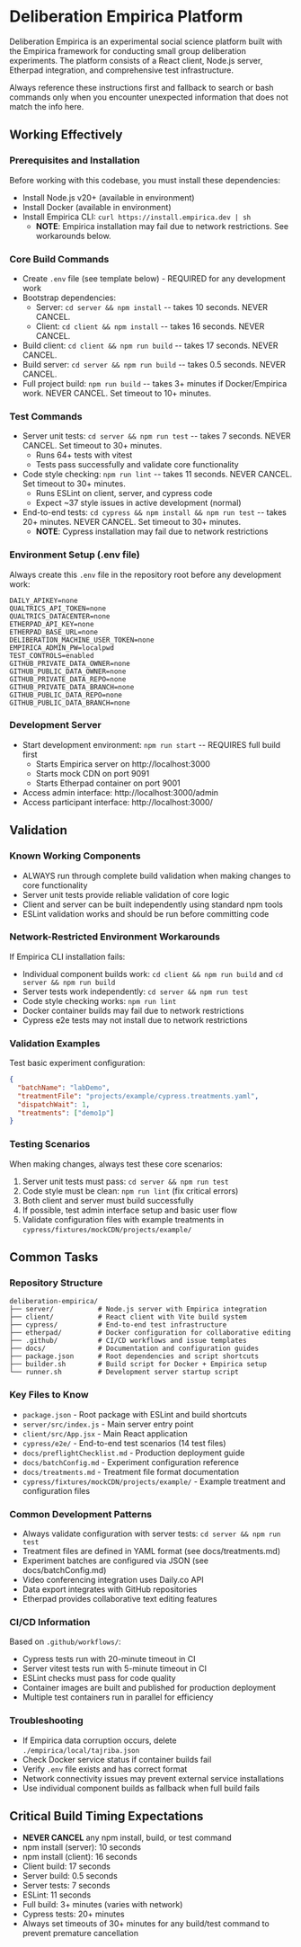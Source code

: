 # Deliberation Empirica Platform

Deliberation Empirica is an experimental social science platform built with the Empirica framework for conducting small group deliberation experiments. The platform consists of a React client, Node.js server, Etherpad integration, and comprehensive test infrastructure.

Always reference these instructions first and fallback to search or bash commands only when you encounter unexpected information that does not match the info here.

## Working Effectively

### Prerequisites and Installation
Before working with this codebase, you must install these dependencies:
- Install Node.js v20+ (available in environment)
- Install Docker (available in environment) 
- Install Empirica CLI: `curl https://install.empirica.dev | sh`
  - **NOTE**: Empirica installation may fail due to network restrictions. See workarounds below.

### Core Build Commands
- Create `.env` file (see template below) - REQUIRED for any development work
- Bootstrap dependencies:
  - Server: `cd server && npm install` -- takes 10 seconds. NEVER CANCEL.
  - Client: `cd client && npm install` -- takes 16 seconds. NEVER CANCEL.
- Build client: `cd client && npm run build` -- takes 17 seconds. NEVER CANCEL.
- Build server: `cd server && npm run build` -- takes 0.5 seconds. NEVER CANCEL.
- Full project build: `npm run build` -- takes 3+ minutes if Docker/Empirica work. NEVER CANCEL. Set timeout to 10+ minutes.

### Test Commands
- Server unit tests: `cd server && npm run test` -- takes 7 seconds. NEVER CANCEL. Set timeout to 30+ minutes.
  - Runs 64+ tests with vitest
  - Tests pass successfully and validate core functionality
- Code style checking: `npm run lint` -- takes 11 seconds. NEVER CANCEL. Set timeout to 30+ minutes.
  - Runs ESLint on client, server, and cypress code
  - Expect ~37 style issues in active development (normal)
- End-to-end tests: `cd cypress && npm install && npm run test` -- takes 20+ minutes. NEVER CANCEL. Set timeout to 30+ minutes.
  - **NOTE**: Cypress installation may fail due to network restrictions

### Environment Setup (.env file)
Always create this `.env` file in the repository root before any development work:
```
DAILY_APIKEY=none
QUALTRICS_API_TOKEN=none
QUALTRICS_DATACENTER=none
ETHERPAD_API_KEY=none
ETHERPAD_BASE_URL=none
DELIBERATION_MACHINE_USER_TOKEN=none
EMPIRICA_ADMIN_PW=localpwd
TEST_CONTROLS=enabled
GITHUB_PRIVATE_DATA_OWNER=none
GITHUB_PUBLIC_DATA_OWNER=none
GITHUB_PRIVATE_DATA_REPO=none
GITHUB_PRIVATE_DATA_BRANCH=none
GITHUB_PUBLIC_DATA_REPO=none
GITHUB_PUBLIC_DATA_BRANCH=none
```

### Development Server
- Start development environment: `npm run start` -- REQUIRES full build first
  - Starts Empirica server on http://localhost:3000
  - Starts mock CDN on port 9091
  - Starts Etherpad container on port 9001
- Access admin interface: http://localhost:3000/admin
- Access participant interface: http://localhost:3000/

## Validation

### Known Working Components
- ALWAYS run through complete build validation when making changes to core functionality
- Server unit tests provide reliable validation of core logic
- Client and server can be built independently using standard npm tools
- ESLint validation works and should be run before committing code

### Network-Restricted Environment Workarounds
If Empirica CLI installation fails:
- Individual component builds work: `cd client && npm run build` and `cd server && npm run build`
- Server tests work independently: `cd server && npm run test` 
- Code style checking works: `npm run lint`
- Docker container builds may fail due to network restrictions
- Cypress e2e tests may not install due to network restrictions

### Validation Examples
Test basic experiment configuration:
```json
{
  "batchName": "labDemo",
  "treatmentFile": "projects/example/cypress.treatments.yaml",
  "dispatchWait": 1,
  "treatments": ["demo1p"]
}
```

### Testing Scenarios
When making changes, always test these core scenarios:
1. Server unit tests must pass: `cd server && npm run test`
2. Code style must be clean: `npm run lint` (fix critical errors)
3. Both client and server must build successfully
4. If possible, test admin interface setup and basic user flow
5. Validate configuration files with example treatments in `cypress/fixtures/mockCDN/projects/example/`

## Common Tasks

### Repository Structure
```
deliberation-empirica/
├── server/           # Node.js server with Empirica integration
├── client/           # React client with Vite build system  
├── cypress/          # End-to-end test infrastructure
├── etherpad/         # Docker configuration for collaborative editing
├── .github/          # CI/CD workflows and issue templates
├── docs/             # Documentation and configuration guides
├── package.json      # Root dependencies and script shortcuts
├── builder.sh        # Build script for Docker + Empirica setup
└── runner.sh         # Development server startup script
```

### Key Files to Know
- `package.json` - Root package with ESLint and build shortcuts
- `server/src/index.js` - Main server entry point
- `client/src/App.jsx` - Main React application
- `cypress/e2e/` - End-to-end test scenarios (14 test files)
- `docs/preflightChecklist.md` - Production deployment guide
- `docs/batchConfig.md` - Experiment configuration reference
- `docs/treatments.md` - Treatment file format documentation
- `cypress/fixtures/mockCDN/projects/example/` - Example treatment and configuration files

### Common Development Patterns
- Always validate configuration with server tests: `cd server && npm run test`
- Treatment files are defined in YAML format (see docs/treatments.md)
- Experiment batches are configured via JSON (see docs/batchConfig.md)
- Video conferencing integration uses Daily.co API
- Data export integrates with GitHub repositories
- Etherpad provides collaborative text editing features

### CI/CD Information
Based on `.github/workflows/`:
- Cypress tests run with 20-minute timeout in CI
- Server vitest tests run with 5-minute timeout in CI  
- ESLint checks must pass for code quality
- Container images are built and published for production deployment
- Multiple test containers run in parallel for efficiency

### Troubleshooting
- If Empirica data corruption occurs, delete `./empirica/local/tajriba.json`
- Check Docker service status if container builds fail
- Verify `.env` file exists and has correct format
- Network connectivity issues may prevent external service installations
- Use individual component builds as fallback when full build fails

## Critical Build Timing Expectations
- **NEVER CANCEL** any npm install, build, or test command
- npm install (server): 10 seconds
- npm install (client): 16 seconds  
- Client build: 17 seconds
- Server build: 0.5 seconds
- Server tests: 7 seconds
- ESLint: 11 seconds
- Full build: 3+ minutes (varies with network)
- Cypress tests: 20+ minutes
- Always set timeouts of 30+ minutes for any build/test command to prevent premature cancellation